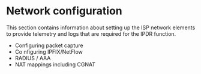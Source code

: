 # Network configuration

This section contains information about setting up the ISP network elements to provide telemetry and logs that are required for the IPDR function.


- Configuring packet capture
- Co  nfiguring IPFIX/NetFlow 
- RADIUS / AAA
- NAT mappings including CGNAT 


